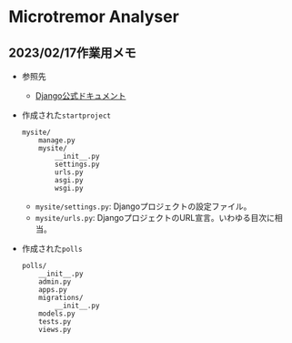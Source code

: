 # Microtremor Analyser
## 2023/02/17作業用メモ
- 参照先
    - [Django公式ドキュメント](https://docs.djangoproject.com/ja/4.1/intro/)

- 作成された`startproject`
    ```
    mysite/
        manage.py
        mysite/
            __init__.py
            settings.py
            urls.py
            asgi.py
            wsgi.py
    ```
    - `mysite/settings.py`: Djangoプロジェクトの設定ファイル。
    - `mysite/urls.py`: DjangoプロジェクトのURL宣言。いわゆる目次に相当。
- 作成された`polls`
    ```
    polls/
        __init__.py
        admin.py
        apps.py
        migrations/
            __init__.py
        models.py
        tests.py
        views.py
    ```
    
